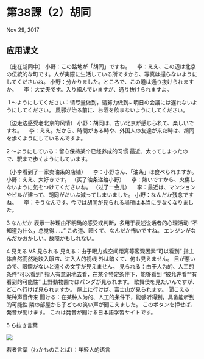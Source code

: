 # 第38課（2）胡同
Nov 29, 2017

## 应用课文
（走在胡同中）
小野：この路地が「胡同」ですね。
　李：ええ、この辺は北京の伝統的な町です。人が実際に生活している所ですから、写真は撮らないようにしてくださいね。
小野：分かりました。ところで、この道は通り抜けられますか。
　李：大丈夫です。入り組んでいますが、通り抜けられますよ。

 1
～ようにしてください：请尽量做到，请努力做到~
明日の会議には遅れないようにしてください。
風邪が治る前に、お酒を飲まないようにしてください。

（边走边感受老北京的风情）
小野：胡同は、古い北京が感じられて、楽しいですね。
　李：ええ。だから、時間がある時や、外国人の友達が来た時は、胡同を歩くようにしているんですよ。

2
～ようにしている：留心保持某个已经养成的习惯
最近、太ってしまったので、駅まで歩くようにしています。

（小李看到了一家卖油条的店铺）
　李：小野さん、「油条」は食べられますか。
小野：ええ、大好きです。
（买了油条递给小野）
　李：熱いですから、火傷しないように気をつけてくださいね。
（过了一会儿）
　李：最近は、マンションやビルが建って、胡同がだいぶ減ってしまいました。
小野：なんだか残念ですね。
　李：そうなんです。今では胡同が見られる場所は本当に少なくなりました。

3
なんだか
表示一种理由不明确的感受或判断，多用于表述说话者的心理活动
“不知道为什么，总觉得……”
この道、暗くて、なんだか怖いですね。
エンジンがなんだかおかしい。故障かもしれない。

4
見える VS 見られる
見える：由于眼力或空间距离等客观因素“可以看到”
指主体自然而然地映入眼帘、进入人的视线
外は暗くて、何も見えません。
目が悪いので、眼鏡がないと遠くの文字が見えません。 
見られる：由于人为的、人工的条件“可以看到”
指人有意识地去看，在某个特定条件下，能够看到
“被允许看”“有看到的可能性”
上野動物園ではパンダが見られます。
歌舞伎を見たいんですが、どこへ行けば見られますか。
屋上に行けば、富士山が見られます。
聞こえる：某种声音传来
聞ける：在某种人为的、人工的条件下，能够听得到，具备能听到的可能性
隣の部屋から子どもの笑い声が聞こえました。
このボタンを押せば、発音が聞けます。
これは発音が聞ける日本語学習サイトです。

5
ら抜き言葉

![](@path/38-2-1.png)

若者言葉（わかものことば）：年轻人的语言

